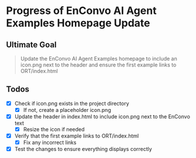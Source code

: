 # Progress of EnConvo AI Agent Examples Homepage Update

## Ultimate Goal
> Update the EnConvo AI Agent Examples homepage to include an icon.png next to the header and ensure the first example links to ORT/index.html

## Todos 
- [x] Check if icon.png exists in the project directory
  - [x] If not, create a placeholder icon.png
- [x] Update the header in index.html to include icon.png next to the EnConvo text
  - [x] Resize the icon if needed
- [x] Verify that the first example links to ORT/index.html
  - [x] Fix any incorrect links
- [x] Test the changes to ensure everything displays correctly